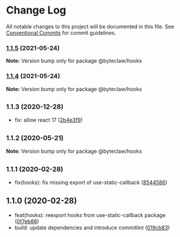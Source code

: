 # Change Log

All notable changes to this project will be documented in this file.
See [Conventional Commits](https://conventionalcommits.org) for commit guidelines.

### [1.1.5](https://github.com/byteclaw/hooks/compare/@byteclaw/hooks@1.1.4...@byteclaw/hooks@1.1.5) (2021-05-24)

**Note:** Version bump only for package @byteclaw/hooks





### [1.1.4](https://github.com/byteclaw/hooks/compare/@byteclaw/hooks@1.1.3...@byteclaw/hooks@1.1.4) (2021-05-24)

**Note:** Version bump only for package @byteclaw/hooks





## <small>1.1.3 (2020-12-28)</small>

* fix: allow react 17 ([2b4e3f9](https://github.com/byteclaw/hooks/commit/2b4e3f9))





## <small>1.1.2 (2020-05-21)</small>

**Note:** Version bump only for package @byteclaw/hooks





## <small>1.1.1 (2020-02-28)</small>

* fix(hooks): fix missing export of use-static-callback ([8544586](https://github.com/byteclaw/hooks/commit/8544586))





## 1.1.0 (2020-02-28)

* feat(hooks): reexport hooks from use-static-callback package ([0f7eb86](https://github.com/byteclaw/hooks/commit/0f7eb86))
* build: update dependencies and introduce commitlint ([019cb83](https://github.com/byteclaw/hooks/commit/019cb83))
